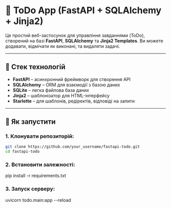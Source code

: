 # 📝 ToDo App (FastAPI + SQLAlchemy + Jinja2)

Це простий веб-застосунок для управління завданнями (ToDo), створений на базі **FastAPI**, **SQLAlchemy** та **Jinja2 Templates**. Ви можете додавати, відмічати як виконані, та видаляти задачі.

---

## 🚀 Стек технологій

- **FastAPI** – асинхронний фреймворк для створення API  
- **SQLAlchemy** – ORM для взаємодії з базою даних  
- **SQLite** – легка файлова база даних  
- **Jinja2** – шаблонізатор для HTML-інтерфейсу  
- **Starlette** – для шаблонів, редіректів, відповіді на запити  

---

## 🏁 Як запустити

### 1. Клонувати репозиторій:

```bash
git clone https://github.com/your_username/fastapi-todo.git
cd fastapi-todo
```

### 2. Встановити залежності:
pip install -r requirements.txt


### 3. Запуск серверу:
uvicorn todo.main:app --reload

